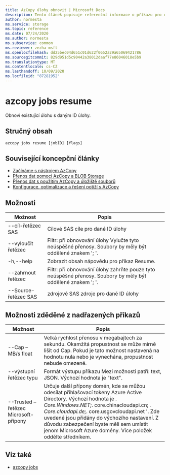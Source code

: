 ```yaml
---
title: AzCopy úlohy obnovit | Microsoft Docs
description: Tento článek popisuje referenční informace o příkazu pro obnovení úloh AzCopy.
author: normesta
ms.service: storage
ms.topic: reference
ms.date: 07/24/2020
ms.author: normesta
ms.subservice: common
ms.reviewer: zezha-msft
ms.openlocfilehash: dd25bec04d651c01d622f0652a29a65069421786
ms.sourcegitcommit: 829d951d5c90442a38012daaf77e86046018e5b9
ms.translationtype: MT
ms.contentlocale: cs-CZ
ms.lasthandoff: 10/09/2020
ms.locfileid: "87281952"
---
```

# <a name="azcopy-jobs-resume"></a>azcopy jobs resume

Obnoví existující úlohu s daným ID úlohy.

## <a name="synopsis"></a>Stručný obsah

```azcopy
azcopy jobs resume [jobID] [flags]
```

## <a name="related-conceptual-articles"></a>Související koncepční články

- [Začínáme s nástrojem AzCopy](storage-use-azcopy-v10.md)
- [Přenos dat pomocí AzCopy a BLOB Storage](storage-use-azcopy-blobs.md)
- [Přenos dat s použitím AzCopy a úložiště souborů](storage-use-azcopy-files.md)
- [Konfigurace, optimalizace a řešení potíží s AzCopy](storage-use-azcopy-configure.md)

## <a name="options"></a>Možnosti

|Možnost|Popis|
|--|--|
|--cíl-řetězec SAS|Cílové SAS cíle pro dané ID úlohy|
|--vyloučit řetězec|Filtr: při obnovování úlohy Vylučte tyto neúspěšné přenosy. Soubory by měly být oddělené znakem '; '.|
|-h,--help|Zobrazit obsah nápovědu pro příkaz Resume.|
|--zahrnout řetězec|Filtr: při obnovování úlohy zahrňte pouze tyto neúspěšné přenosy. Soubory by měly být oddělené znakem '; '.|
|--Source-řetězec SAS |zdrojové SAS zdroje pro dané ID úlohy|

## <a name="options-inherited-from-parent-commands"></a>Možnosti zděděné z nadřazených příkazů

|Možnost|Popis|
|---|---|
|--Cap – MB/s float|Velká rychlost přenosu v megabajtech za sekundu. Okamžitá propustnost se může mírně lišit od Cap. Pokud je tato možnost nastavená na hodnotu nula nebo je vynechána, propustnost nebude omezené.|
|--výstupní řetězec typu|Formát výstupu příkazu Mezi možnosti patří: text, JSON. Výchozí hodnota je "text".|
|--Trusted – řetězec Microsoft-přípony   |Určuje další přípony domén, kde se můžou odesílat přihlašovací tokeny Azure Active Directory.  Výchozí hodnota je *. Core.Windows.NET;*. core.chinacloudapi.cn; *. Core.cloudapi.de;*. core.usgovcloudapi.net '. Zde uvedené jsou přidány do výchozího nastavení. Z důvodu zabezpečení byste měli sem umístit jenom Microsoft Azure domény. Více položek oddělte středníkem.|

## <a name="see-also"></a>Viz také

- [azcopy jobs](storage-ref-azcopy-jobs.md)
